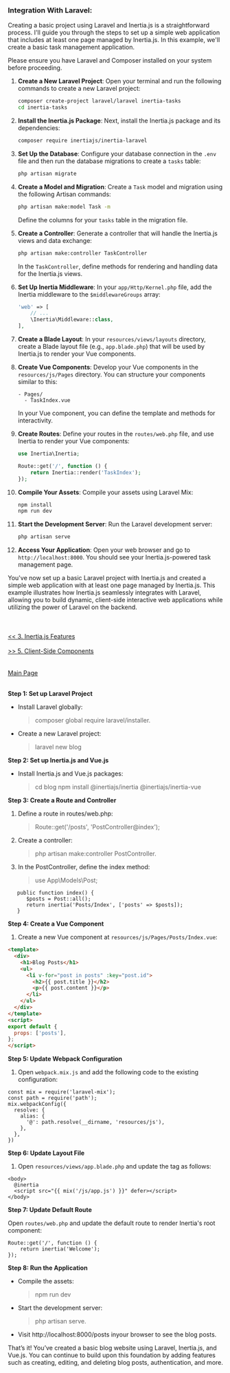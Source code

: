
### Integration With Laravel:

<p>
Creating a basic project using Laravel and Inertia.js is a straightforward process. I'll guide you through the steps to set up a simple web application that includes at least one page managed by Inertia.js. In this example, we'll create a basic task management application.
</p>

<p>
Please ensure you have Laravel and Composer installed on your system before proceeding.
</p>

1. **Create a New Laravel Project**:
   Open your terminal and run the following commands to create a new Laravel project:

   ```bash
   composer create-project laravel/laravel inertia-tasks
   cd inertia-tasks
   ```

2. **Install the Inertia.js Package**:
   Next, install the Inertia.js package and its dependencies:

   ```bash
   composer require inertiajs/inertia-laravel
   ```

3. **Set Up the Database**:
   Configure your database connection in the `.env` file and then run the database migrations to create a `tasks` table:

   ```bash
   php artisan migrate
   ```

4. **Create a Model and Migration**:
   Create a `Task` model and migration using the following Artisan commands:

   ```bash
   php artisan make:model Task -m
   ```

   Define the columns for your `tasks` table in the migration file.

5. **Create a Controller**:
   Generate a controller that will handle the Inertia.js views and data exchange:

   ```bash
   php artisan make:controller TaskController
   ```

   In the `TaskController`, define methods for rendering and handling data for the Inertia.js views.

6. **Set Up Inertia Middleware**:
   In your `app/Http/Kernel.php` file, add the Inertia middleware to the `$middlewareGroups` array:

   ```php
   'web' => [
       // ...
       \Inertia\Middleware::class,
   ],
   ```

7. **Create a Blade Layout**:
   In your `resources/views/layouts` directory, create a Blade layout file (e.g., `app.blade.php`) that will be used by Inertia.js to render your Vue components.

8. **Create Vue Components**:
   Develop your Vue components in the `resources/js/Pages` directory. You can structure your components similar to this:

   ```plaintext
   - Pages/
     - TaskIndex.vue
   ```

   In your Vue component, you can define the template and methods for interactivity.

9. **Create Routes**:
   Define your routes in the `routes/web.php` file, and use Inertia to render your Vue components:

   ```php
   use Inertia\Inertia;

   Route::get('/', function () {
       return Inertia::render('TaskIndex');
   });
   ```

10. **Compile Your Assets**:
    Compile your assets using Laravel Mix:

    ```bash
    npm install
    npm run dev
    ```

11. **Start the Development Server**:
    Run the Laravel development server:

    ```bash
    php artisan serve
    ```

12. **Access Your Application**:
    Open your web browser and go to `http://localhost:8000`. You should see your Inertia.js-powered task management page.

<span>
You've now set up a basic Laravel project with Inertia.js and created a simple web application with at least one page managed by Inertia.js. This example illustrates how Inertia.js seamlessly integrates with Laravel, allowing you to build dynamic, client-side interactive web applications while utilizing the power of Laravel on the backend.
</span>
<br/>
<br/>
<br/>
<br/>
<a href="./3_InertiaJs_Features.md"><< 3. Inertia.js Features</a>
<br/>
<br/>
<a href="./5_Client_Side_Components.md">>> 5. Client-Side Components</a>

<br/>
<br/>
<br/>
<a href="./readme.md">Main Page</a>
<br/>
<br/>


**Step 1: Set up Laravel Project**

- Install Laravel globally: 
   > composer global require laravel/installer.
- Create a new Laravel project: 
   > laravel new blog

**Step 2: Set up Inertia.js and Vue.js**

- Install Inertia.js and Vue.js packages: 

   >cd blog
   >npm install @inertiajs/inertia @inertiajs/inertia-vue


**Step 3: Create a Route and Controller**

1. Define a route in routes/web.php:
   > Route::get('/posts', 'PostController@index');
2. Create a controller: 
   >php artisan make:controller PostController.
3. In the PostController, define the index method:
   > use App\Models\Post;
```
   public function index() {
      $posts = Post::all();
      return inertia('Posts/Index', ['posts' => $posts]);
   }
```

**Step 4: Create a Vue Component**

1. Create a new Vue component at `resources/js/Pages/Posts/Index.vue`:
```html
<template>
  <div>
    <h1>Blog Posts</h1>
    <ul>
      <li v-for="post in posts" :key="post.id">
        <h2>{{ post.title }}</h2>
        <p>{{ post.content }}</p>
      </li>
    </ul>
  </div>
</template>
<script>
export default {
  props: ['posts'],
};
</script>
```

**Step 5: Update Webpack Configuration**

1. Open `webpack.mix.js` and add the following code to the existing configuration:
```
const mix = require('laravel-mix');
const path = require('path');
mix.webpackConfig({
  resolve: {
    alias: {
      '@': path.resolve(__dirname, 'resources/js'),
    },
  },
})
```

**Step 6: Update Layout File**

1. Open `resources/views/app.blade.php` and update the <body> tag as follows:
```
<body>
  @inertia
  <script src="{{ mix('/js/app.js') }}" defer></script>
</body>
```

**Step 7: Update Default Route**

Open `routes/web.php` and update the default route to render Inertia's root component:
```
Route::get('/', function () {
    return inertia('Welcome');
});
```

**Step 8: Run the Application**

- Compile the assets: 
   >npm run dev

- Start the development server: 
   > php artisan serve.

- Visit http://localhost:8000/posts  inyour browser to see the blog posts.

<p>
That’s it! You’ve created a basic blog website using Laravel, Inertia.js, and Vue.js. You can continue to build upon this foundation by adding features such as creating, editing, and deleting blog posts, authentication, and more.
</p>


